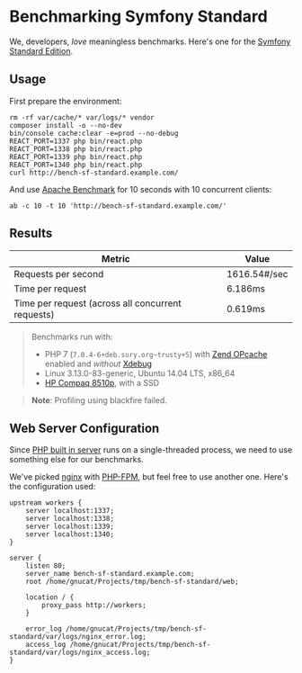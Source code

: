 # Benchmarking Symfony Standard

We, developers, *love* meaningless benchmarks.
Here's one for the [Symfony Standard Edition](https://github.com/symfony/symfony-standard).

## Usage

First prepare the environment:

    rm -rf var/cache/* var/logs/* vendor
    composer install -o --no-dev
    bin/console cache:clear -e=prod --no-debug
    REACT_PORT=1337 php bin/react.php
    REACT_PORT=1338 php bin/react.php
    REACT_PORT=1339 php bin/react.php
    REACT_PORT=1340 php bin/react.php
    curl http://bench-sf-standard.example.com/

And use [Apache Benchmark](https://httpd.apache.org/docs/2.2/programs/ab.html)
for 10 seconds with 10 concurrent clients:

    ab -c 10 -t 10 'http://bench-sf-standard.example.com/'

## Results

| Metric                                            | Value        |
|---------------------------------------------------|--------------|
| Requests per second                               | 1616.54#/sec |
| Time per request                                  | 6.186ms      |
| Time per request (across all concurrent requests) | 0.619ms      |

> Benchmarks run with:
>
> * PHP 7 (`7.0.4-6+deb.sury.org~trusty+5`)
>   with [Zend OPcache](http://php.net/manual/en/book.opcache.php) enabled
>   and *without* [Xdebug](https://xdebug.org/)
> * Linux 3.13.0-83-generic, Ubuntu 14.04 LTS, x86_64
> * [HP Compaq 8510p](http://www.cnet.com/products/hp-compaq-8510p-15-4-core-2-duo-t7700-vista-business-2-gb-ram-120-gb-hdd-series/specs/), with a SSD

> **Note**: Profiling using blackfire failed.

## Web Server Configuration

Since [PHP built in server](http://php.net/manual/en/features.commandline.webserver.php)
runs on a single-threaded process, we need to use something else for our benchmarks.

We've picked [nginx](https://www.nginx.com/) with [PHP-FPM](http://php-fpm.org/),
but feel free to use another one. Here's the configuration used:

```
upstream workers {
    server localhost:1337;
    server localhost:1338;
    server localhost:1339;
    server localhost:1340;
}

server {
    listen 80;
    server_name bench-sf-standard.example.com;
    root /home/gnucat/Projects/tmp/bench-sf-standard/web;

    location / {
        proxy_pass http://workers;
    }

    error_log /home/gnucat/Projects/tmp/bench-sf-standard/var/logs/nginx_error.log;
    access_log /home/gnucat/Projects/tmp/bench-sf-standard/var/logs/nginx_access.log;
}
```

